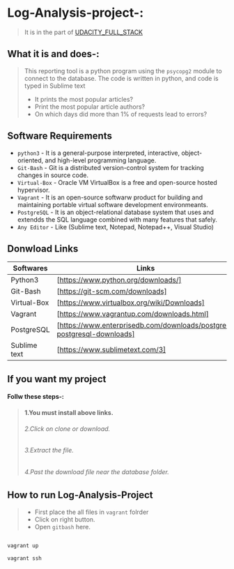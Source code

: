 # Log-Analysis-project-:
>It is in the part of [UDACITY_FULL_STACK](https://in.udacity.com/course/full-stack-web-developer-nanodegree--nd004)
## What it is and does-:
>This reporting tool is a python program using the `psycopg2` module to connect to the database. 
The code is written in python, and code is typed in Sublime text
 >* It prints the most popular articles?
 >* Print the most popular article authors?
 >* On which days did more than 1% of requests lead to errors?
 
 ## Software Requirements
 * `python3` - It is a general-purpose interpreted, interactive, object-oriented, and high-level programming language.
 * `Git-Bash` - Git is a distributed version-control system for tracking changes in source code.
 * `Virtual-Box` - Oracle VM VirtualBox is a free and open-source hosted hypervisor.
 * `Vagrant` - It is an open-source softwarw product for building and maintaining portable virtual software development environmeants.
 * `PostgreSQL` - It is an object-relational database system that uses and extendds the SQL language combined with many features that safely.
 * `Any Editor` - Like (Sublime text, Notepad, Notepad++, Visual Studio)

## Donwload Links
 
 | Softwares | Links |
 | ------------ | ----- |
 | Python3 | [https://www.python.org/downloads/] |
 | Git-Bash | [https://git-scm.com/downloads] |
 | Virtual-Box | [https://www.virtualbox.org/wiki/Downloads] |
 | Vagrant | [https://www.vagrantup.com/downloads.html] |
 | PostgreSQL | [https://www.enterprisedb.com/downloads/postgres-postgresql-downloads] |
 | Sublime text | [https://www.sublimetext.com/3] |

 ## If you want my project

 #### Follw these steps-:
 >#### 1.You must install above links.
 >###### 2.Click on clone or download.
 >###### 3.Extract the file.
 >###### 4.Past the download file near the database folder.

## How to run Log-Analysis-Project

> * First place the all files in `vagrant` folrder
> * Click on right button.
> * Open `gitbash` here.


```sh

vagrant up

vagrant ssh

```
